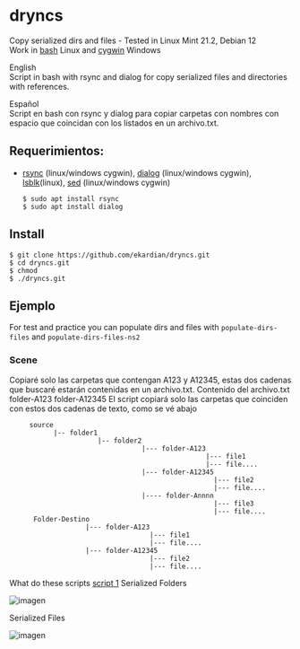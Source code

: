 # dryncs
Copy serialized dirs and files - Tested in Linux Mint 21.2, Debian 12\
Work in [bash](https://www.gnu.org/software/bash/) Linux and [cygwin](https://cygwin.com/) Windows

English\
Script in bash with rsync and dialog for copy serialized files and directories with references.

Español\
Script en bash con rsync y dialog para copiar carpetas con nombres con espacio que coincidan con los listados en un archivo.txt.

## Requerimientos:
  - [rsync](https://rsync.samba.org/) (linux/windows cygwin), [dialog](https://linux.die.net/man/1/dialog) (linux/windows cygwin), [lsblk](https://www.geeksforgeeks.org/lsblk-command-in-linux-with-examples/)(linux), [sed](https://www.gnu.org/software/sed/manual/sed.html) (linux/windows cygwin)
    ````
    $ sudo apt install rsync
    $ sudo apt install dialog
    ````
## Install
````
$ git clone https://github.com/ekardian/dryncs.git
$ cd dryncs.git
$ chmod 
$ ./dryncs.git
````
## Ejemplo
For test and practice you can populate dirs and files with `populate-dirs-files` and `populate-dirs-files-ns2`

### Scene
Copiaré solo las carpetas que contengan A123 y A12345, estas dos cadenas que buscaré estarán contenidas en un archivo.txt.
  Contenido del archivo.txt
    folder-A123
    folder-A12345
  El script copiará solo las carpetas que coinciden con estos dos cadenas de texto, como se vé abajo
  
````  
     source
           |-- folder1
                      |-- folder2  
                                 |--- folder-A123
                                                 |--- file1
                                                 |--- file....
                                 |--- folder-A12345
                                                   |--- file2
                                                   |--- file....
                                 |---- folder-Annnn
                                                   |--- file3
                                                   |--- file....
      Folder-Destino
                   |--- folder-A123
                                   |--- file1
                                   |--- file....
                   |--- folder-A12345
                                   |--- file2
                                   |--- file....
````                 
What do these scripts [script 1](populate-dirs-files)
Serialized Folders

![imagen](https://github.com/ekardian/dryncs/assets/6296036/2057ba43-383c-409f-9930-c9bc9e7c2e7b)

Serialized Files

![imagen](https://github.com/ekardian/dryncs/assets/6296036/854cd0b7-5860-44f1-8ca3-44cdfd7b81ed)

